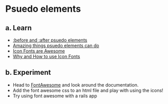 # Psuedo elements

## a. Learn

- [:before and :after psuedo
elements](http://coding.smashingmagazine.com/2011/07/13/learning-to-use-the-before-and-after-pseudo-elements-in-css/)
- [Amazing things psuedo elements can
do](http://css-tricks.com/pseudo-element-roundup/)
- [Icon Fonts are Awesome](https://css-tricks.com/examples/IconFont/)
- [Why and How to use Icon
Fonts](http://www.vanseodesign.com/web-design/icon-fonts/)

## b. Experiment

* Head to [FontAwesome](http://fontawesome.io/) and look around the
documentation.  
* Add the font awesome css to an html file and play with using the icons!
* Try using font awesome with a rails app

